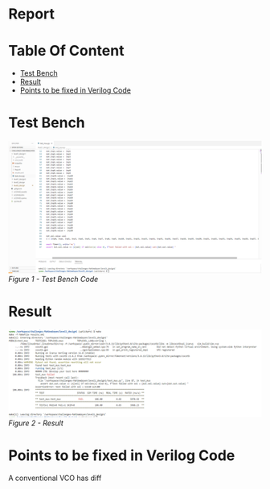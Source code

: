 # Report <br/>


# Table Of Content <br/>
* [Test Bench](https://github.com/vyomasystems-lab/challenges-MahimaGoyen/edit/master/level1_design1#Test-Bench)<br/>
* [Result](https://github.com/vyomasystems-lab/challenges-MahimaGoyen/edit/master/level1_design1#Result)<br/>
* [Points to be fixed in Verilog Code](https://github.com/vyomasystems-lab/challenges-MahimaGoyen/edit/master/level1_design1#Points-to-be-fixed-in-Verilog-Code)<br/>

# Test Bench <br/>

![image](https://github.com/vyomasystems-lab/challenges-MahimaGoyen/blob/master/level1_design1/l1d1t.PNG)<br/>
*Figure 1 - Test Bench Code*<br/>

# Result <br/>

![image](https://github.com/vyomasystems-lab/challenges-MahimaGoyen/blob/master/level1_design1/l1d1r1.PNG)<br/>
*Figure 2 - Result*<br/>

# Points to be fixed in Verilog Code <br/>
A conventional VCO has diff
